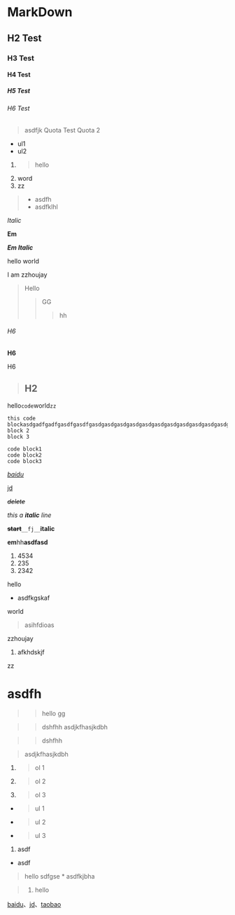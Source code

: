 # MarkDown

## H2 Test

### H3 Test

#### H4 Test

##### H5 Test

###### H6 Test

> asdfjk
> Quota Test
> Quota 2

* ul1
* ul2


1. > hello
1. word
1. zz

> * asdfh
> * asdfklhl

*Italic*

**Em**

***Em Italic***

hello world

I am zzhoujay

> Hello
> > GG
> > > hh

###### H6

**H6**

H6

> ## H2

hello`code`world`zz`

```
this code blockasdgadfgadfgasdfgasdfgasdgasdgasdgasdgasdgasdgasdgasdgasdgasdgasdgsadgsadgasdgasdgasdgASG
block 2
block 3
```


    code block1
    code block2
    code block3


[_baidu_](http://www.baidu.com "baidu")

[jd][id]

[id]:http://jd.com "jd"

~~*delete*~~

_this a **italic** line_

**~~start~~**``__fj__``__italic__

**em**hh**asdfasd**

1. 4534
2. 235
5. 2342

hello
* asdfkgskaf

world
> asihfdioas

zzhoujay
1. afkhdskjf

zz
# asdfh

> > hello
> gg


> > dshfhh
> asdjkfhasjkdbh

> > dshfhh

> asdjkfhasjkdbh

1. > ol 1
2. > ol 2
3. > ol 3

* > ul 1
* > ul 2
* > ul 3


1. asdf
* asdf

> hello
sdfgse * asdfkjbha


> 1. hello

[baidu](http://www.baidu.com)、[jd](http://jd.com)、[taobao](http://taobao.com)